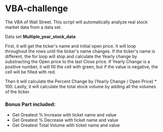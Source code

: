 # VBA-challenge
The VBA of Wall Street. This script will automatically analyze real stock market data from a data set.

Data set **Multiple_year_stock_data**

First, it will get the ticker's name and initial open price. It will loop throughout the rows until the ticker's name changes.
If the ticker's name is different, the for loop will stop and calculate the Yearly change by substracting the Open price to the last Close price.
If Yearly Change is a positive number, it will fill the cell with green, but if the value is negative, the cell will be filled with red.

Then it will calculate the Percent Change by (Yearly Change / Open Price) * 100.
Lastly, it will calculate the total stock volume by adding all the volumes of the ticker.

### Bonus Part included:

* Get Greatest % Increase with ticket name and value
* Get Greatest % Decrease with ticket name and value
* Get Greatest Total Volume with ticket name and value

